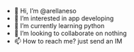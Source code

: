- 👋 Hi, I’m @arellaneso
- 👀 I’m interested in app developing
- 🌱 I’m currently learning python
- 💞️ I’m looking to collaborate on nothing
- 📫 How to reach me? just send an IM

<!---
arellaneso/arellaneso is a ✨ special ✨ repository because its `README.md` (this file) appears on your GitHub profile.
You can click the Preview link to take a look at your changes.
--->
